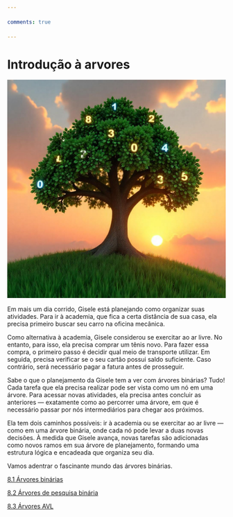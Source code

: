 ```yaml
---

comments: true

---
```


# **Introdução à arvores**

![Árvores](arvores.assets/arvore.png)

Em mais um dia corrido, Gisele está planejando como organizar suas atividades. Para ir à academia, que fica a certa distância de sua casa, ela precisa primeiro buscar seu carro na oficina mecânica.

Como alternativa à academia, Gisele considerou se exercitar ao ar livre. No entanto, para isso, ela precisa comprar um tênis novo. Para fazer essa compra, o primeiro passo é decidir qual meio de transporte utilizar. Em seguida, precisa verificar se o seu cartão possui saldo suficiente. Caso contrário, será necessário pagar a fatura antes de prosseguir.

Sabe o que o planejamento da Gisele tem a ver com árvores binárias? Tudo!
Cada tarefa que ela precisa realizar pode ser vista como um nó em uma árvore. Para acessar novas atividades, ela precisa antes concluir as anteriores — exatamente como ao percorrer uma árvore, em que é necessário passar por nós intermediários para chegar aos próximos.

Ela tem dois caminhos possíveis: ir à academia ou se exercitar ao ar livre — como em uma árvore binária, onde cada nó pode levar a duas novas decisões. À medida que Gisele avança, novas tarefas são adicionadas como novos ramos em sua árvore de planejamento, formando uma estrutura lógica e encadeada que organiza seu dia.

Vamos adentrar o fascinante mundo das árvores binárias.

[8.1 Árvores binárias](../arvores/arvores-binarias.md)

[8.2 Árvores de pesquisa binária](../arvores/arvores-pesquisas-binarias.md)

[8.3 Árvores AVL](../arvores/arvores-avl.md)